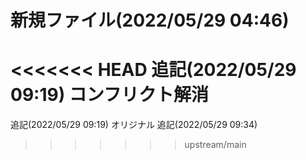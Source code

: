 # 新規ファイル(2022/05/29 04:46)
<<<<<<< HEAD
追記(2022/05/29 09:19) コンフリクト解消
=======
追記(2022/05/29 09:19) オリジナル
追記(2022/05/29 09:34)
>>>>>>> upstream/main
